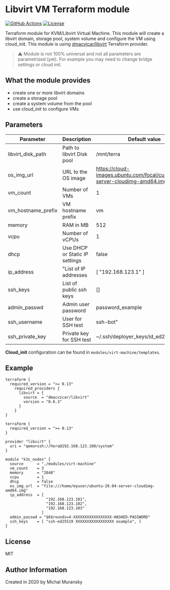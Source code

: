 # Libvirt VM Terraform module

[![GitHub Actions](https://github.com/MonolithProjects/terraform-libvirt-vm/workflows/Lint/badge.svg)](https://github.com/MonolithProjects/terraform-libvirt-vm/actions)
[![License](https://img.shields.io/github/license/MonolithProjects/terraform-libvirt-vm)](https://github.com/MonolithProjects/terraform-libvirt-vm/blob/master/LICENSE)

Terraform module for KVM/Libvirt Virtual Machine. This module will create a libvirt domain, storage pool, system volume and configure the VM using cloud_init. This module is using [dmacvicar/libvirt](https://github.com/dmacvicar/terraform-provider-libvirt) Terraform provider.

> :warning: Module is not 100% universal and not all parameters are parametrized (yet). For example you may need to change bridge settings or cloud init.

## What the module provides

- create one or more libvirt domains
- create a storage pool
- create a system volume from the pool
- use cloud_init to configure VMs

## Parameters

| Parameter | Description | Default value
|-----------------|-----|-----
|libvirt_disk_path| Path to libvirt Disk pool|/mnt/terra
|os_img_url|URL to the OS image|https://cloud-images.ubuntu.com/focal/current/focal-server-cloudimg-amd64.img
|vm_count|Number of VMs| 1
|vm_hostname_prefix|VM hostname prefix|vm
|memory|RAM in MB|512
|vcpu|Number of vCPUs|1
|dhcp|Use DHCP or Static IP settings|false
|ip_address|"List of IP addresses|[ "192.168.123.1" ]
|ssh_keys|List of public ssh keys| []
|admin_passwd|Admin user password|password_example
|ssh_username|User for SSH test|ssh-bot"
|ssh_private_key|Private key for SSH test|~/.ssh/deployer_keys/id_ed25519

**Cloud_init** configuration can be found in `modules/virt-machine/templates`.

## Example

```hcl
terraform {
  required_version = ">= 0.13"
    required_providers {
      libvirt = {
        source  = "dmacvicar/libvirt"
        version = "0.6.3"
      }
    }
}

terraform {
  required_version = ">= 0.13"
}

provider "libvirt" {
  uri = "qemu+ssh://hero@192.168.123.100/system"
}

module "k3s_nodes" {
  source      = "./modules/virt-machine"
  vm_count    = 3
  memory      = "2048"
  vcpu        = 1
  dhcp        = false
  os_img_url  = "file:///home/myuser/ubuntu-20.04-server-cloudimg-amd64.img"
  ip_address  = [ 
                  "192.168.123.101",
                  "192.168.123.102",
                  "192.168.123.103" 
                ]
  admin_passwd = "$6$rounds=4-XXXXXXXXXXXXXXXXX-HASHED-PASSWORD"
  ssh_keys    = [ "ssh-ed25519 XXXXXXXXXXXXXXXXX example", ]
}

```

## License

MIT

## Author Information

Created in 2020 by Michal Muransky
